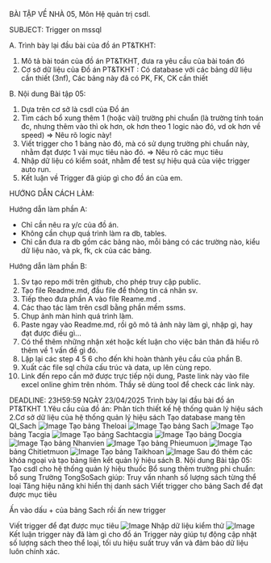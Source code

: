 BÀI TẬP VỀ NHÀ 05, Môn Hệ quản trị csdl.

SUBJECT: Trigger on mssql

A. Trình bày lại đầu bài của đồ án PT&TKHT:
1. Mô tả bài toán của đồ án PT&TKHT, 
   đưa ra yêu cầu của bài toán đó
2. Cơ sở dữ liệu của Đồ án PT&TKHT :
   Có database với các bảng dữ liệu cần thiết (3nf),
   Các bảng này đã có PK, FK, CK cần thiết
 
B. Nội dung Bài tập 05:
1. Dựa trên cơ sở là csdl của Đồ án
2. Tìm cách bổ xung thêm 1 (hoặc vài) trường phi chuẩn
   (là trường tính toán đc, nhưng thêm vào thì ok hơn,
    ok hơn theo 1 logic nào đó, vd ok hơn về speed)
   => Nêu rõ logic này!
3. Viết trigger cho 1 bảng nào đó, 
   mà có sử dụng trường phi chuẩn này,
   nhằm đạt được 1 vài mục tiêu nào đó.
   => Nêu rõ các mục tiêu 
4. Nhập dữ liệu có kiểm soát, 
   nhằm để test sự hiệu quả của việc trigger auto run.
5. Kết luận về Trigger đã giúp gì cho đồ án của em.

HƯỚNG DẪN CÁCH LÀM:

Hướng dẫn làm phần A: 
 - Chỉ cần nêu ra y/c của đồ án.
 - Không cần chụp quá trình làm ra db, tables.
 - Chỉ cần đưa ra db gồm các bảng nào,
   mỗi bảng có các trường nào, kiểu dữ liệu nào,
   và pk, fk, ck của các bảng.

Hướng dẫn làm phần B:
1. Sv tạo repo mới trên github, cho phép truy cập public.
2. Tạo file Readme.md, đầu file để thông tin cá nhân sv.
3. Tiếp theo đưa phần A vào file Reame.md .
3. Các thao tác làm trên csdl bằng phần mềm ssms.
4. Chụp ảnh màn hình quá trình làm.
5. Paste ngay vào Readme.md, 
   rồi gõ mô tả ảnh này làm gì, nhập gì, hay đạt được điều gì...
6. Có thể thêm những nhận xét hoặc kết luận
   cho việc bản thân đã hiểu rõ thêm về 1 vấn đề gì đó.
7. Lặp lại các step 4 5 6 cho đến khi hoàn thành yêu cầu của phần B.
8. Xuất các file sql chứa cấu trúc và data, up lên cùng repo.
9. Link đến repo cần mở được trực tiếp nội dung, 
   Paste link này vào file excel online ghim trên nhóm.
   Thầy sẽ dùng tool để check các link này.

DEADLINE: 23H59:59 NGÀY 23/04/2025 
Trình bày lại đầu bài đồ án PT&TKHT
1.Yêu cầu của đồ án: Phân tích thiết kế hệ thống quản lý hiệu sách
2.Cơ sở dữ liệu của hệ thống quản lý hiệu sách
Tạo database mang tên Ql_Sach
![Image](https://github.com/user-attachments/assets/58916859-1781-4552-b3c5-16785ae98f3d)
Tạo bảng Theloai
![Image](https://github.com/user-attachments/assets/6af6c5fc-e031-4d28-a8ee-99dca6529959)
Tạo bảng Sach
![Image](https://github.com/user-attachments/assets/5aa18373-0c24-4b5d-8a05-841211934edf)
Tạo bảng Tacgia
![Image](https://github.com/user-attachments/assets/1015bfc4-8bae-4f8c-a3e3-70785d8fda7a)
Tạo bảng Sachtacgia
![Image](https://github.com/user-attachments/assets/ac566ab5-3813-44ac-99c9-cb3699795045)
Tạo bảng Docgia
![Image](https://github.com/user-attachments/assets/c611d03c-47ab-40e8-b04d-789eefb96aee)
Tạo bảng Nhanvien
![Image](https://github.com/user-attachments/assets/d54fb74f-df3d-4c00-9407-e13cbad73d60)
Tạo bảng Phieumuon
![Image](https://github.com/user-attachments/assets/0cbcd755-941e-45c5-a193-c93fb8aa1087)
Tạo bảng Chitietmuon
![Image](https://github.com/user-attachments/assets/e890e127-0f3a-4853-92ae-9dd822fc9df1)
Tạo bảng Taikhoan
![Image](https://github.com/user-attachments/assets/f69bda81-6930-4224-bbb4-9cc2afe10876)
Sau đó thêm các khóa ngoại và tạo bảng liên kết quản lý hiệu sách 
B. Nội dung Bài tập 05:
Tạo csdl cho hệ thống quản lý hiệu thuốc
Bổ sung thêm trường phi chuẩn: bổ sung Trường TongSoSach giúp:
  Truy vấn nhanh số lượng sách từng thể loại
 Tăng hiệu năng khi hiển thị danh sách
Viết trigger cho bảng Sach để đạt được mục tiêu

Ấn vào dấu + của bảng Sach rồi ấn new trigger

Viết trigger để đạt được mục tiêu
![Image](https://github.com/user-attachments/assets/6e5c8e51-2025-4448-9fa5-1d7d476f0283)
Nhập dữ liệu kiểm thử
![Image](https://github.com/user-attachments/assets/36f69426-dc4f-4a8c-b44e-993b5873e0e9)
Kết luận trigger này đã làm gì cho đồ án
Trigger này giúp tự động cập nhật số lượng sách theo thể loại, tối ưu hiệu suất truy vấn và đảm bảo dữ liệu luôn chính xác.




